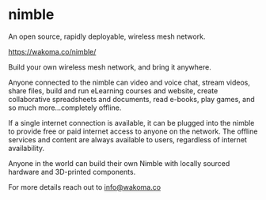 # nimble
An open source, rapidly deployable, wireless mesh network. 

https://wakoma.co/nimble/


Build your own wireless mesh network, and bring it anywhere.
 
Anyone connected to the nimble can video and voice chat, stream videos, share files, build and run eLearning courses and website, create collaborative spreadsheets and documents, read e-books, play games, and so much more…completely offline.
 
If a single internet connection is available, it can be plugged into the nimble to provide free or paid internet access to anyone on the network. The offline services and content are always available to users, regardless of internet availability.
 
Anyone in the world can build their own Nimble with locally sourced hardware and 3D-printed components.

For more details reach out to info@wakoma.co


